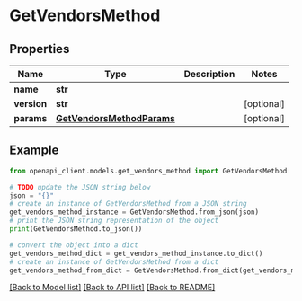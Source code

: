 # GetVendorsMethod


## Properties

Name | Type | Description | Notes
------------ | ------------- | ------------- | -------------
**name** | **str** |  | 
**version** | **str** |  | [optional] 
**params** | [**GetVendorsMethodParams**](GetVendorsMethodParams.md) |  | [optional] 

## Example

```python
from openapi_client.models.get_vendors_method import GetVendorsMethod

# TODO update the JSON string below
json = "{}"
# create an instance of GetVendorsMethod from a JSON string
get_vendors_method_instance = GetVendorsMethod.from_json(json)
# print the JSON string representation of the object
print(GetVendorsMethod.to_json())

# convert the object into a dict
get_vendors_method_dict = get_vendors_method_instance.to_dict()
# create an instance of GetVendorsMethod from a dict
get_vendors_method_from_dict = GetVendorsMethod.from_dict(get_vendors_method_dict)
```
[[Back to Model list]](../README.md#documentation-for-models) [[Back to API list]](../README.md#documentation-for-api-endpoints) [[Back to README]](../README.md)


